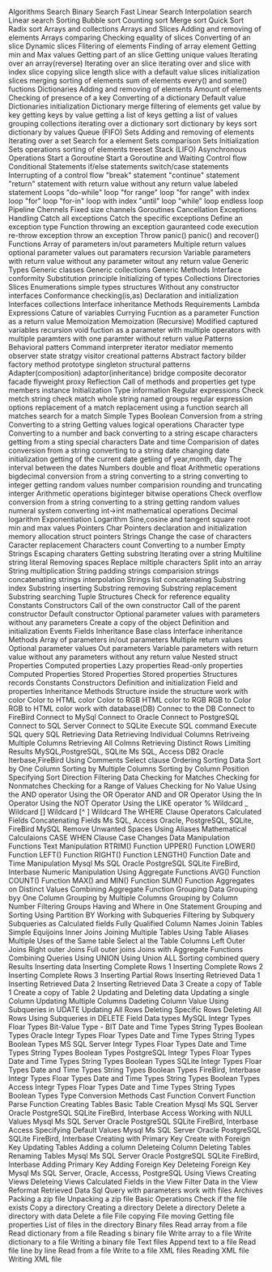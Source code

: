 Algorithms
  Search
    Binary Search
    Fast Linear Search
    Interpolation search
    Linear search
  Sorting
    Bubble sort
    Counting sort
    Merge sort
    Quick Sort
    Radix sort
Arrays and collections
  Arrays and Slices
    Adding and removing of elements
    Arrays comparing
    Checking equality of slices
    Converting of an slice
    Dynamic slices
    Flitering of elements
    Finding of array element
    Getting min and Max values
    Getting part of an slice
    Getting unique values
    Iterating over an array(reverse)
    Iterating over an slice
    iterating over and slice with index
    slice copying
    slice length
    slice with a default value
    slices initialization
    slices merging
    sorting of elements
    sum of elements
    every() and some() fuctions
  Dictionaries
    Adding and removing of elements
    Amount of elements
    Checking of presence of a key
    Converting of a dictionary
    Default value
    Dictionaries initialization
    Dictionary merge
    filtering of elements
    get value by key
    getting keys by value
    getting a list of keys
    getting a list of values
    grouping collections
    iterating over a dictionary
    sort dictionary by keys
    sort dictionary by values
  Queue<T> (FIFO)
  Sets
    Adding and removing of elements
    Iterating over a set
    Search for a element
    Sets comparison
    Sets Initialization
    Sets operations
    sorting of elements
    treeset
  Stack<T> (LIFO)
Asynchronous Operations
  Start a Goroutine
  Start a Goroutine and Waiting
Control flow
  Conditional Statements
    if/else statements
    switch/case statements
  Interrupting of a control flow
    "break" statement
    "continue" statement
    "return" statement
      with return value
      without any return value
    labeled statement
  Loops
    "do-while" loop
    "for range" loop
    "for range" with index loop
    "for" loop
    "for-in" loop with index
    "until" loop
    "while" loop
    endless loop
  Pipeline
    Chennels
    Fixed size channels
    Goroutines Cancellation
Exceptions Handling
  Catch all exceptions
  Catch the specific exceptions
  Define an exception type
  Function throwing an exception
  gauranteed code execution
  re-throw exception
  throw an exception
  Throw panic()
  panic() and recover()
Functions
  Array of parameters
  in/out parameters
  Multiple return values
  optional parameter values
  out paramaters
  recursion
  Variable parameters
  with return value
  without any parameter
  witout any return value
Generic Types
  Generic classes
  Generic collections
  Generic Methods
  Interface conformity
  Substitution principle
Initializing of types
  Collections
    Directories
    Slices
  Enumerations
  simple types
  structures
    Without any constructor
interfaces
  Conformance checking(is,as)
  Declaration and initialization
  Interfaces collections
  Interface inheritance
  Methods Requirements
Lambda Expressions
  Cature of variables
  Currying
  Fucntion as a parameter
  Function as a return value
  Memoization
  Memoization (Recursive)
  Modified captured variables
  recursion
  void fuction as a parameter
  with multiple operators
  with multiple paramters
  with one paramter
  without return value
Patterns
  Behavioral patters
    Command
    interpreter
    iterator
    mediator
    memento
    observer
    state
    stratgy
    visitor
  creational patterns
    Abstract factory
    bilder
    factory method
    prototype
    singleton
  structural patterns
    Adapter(composition)
    adaptor(inheritance)
    bridge
    composite
    decorator
    facade
    flyweight
    proxy
Reflection
  Call of methods and properties
  get type members
  instance Initialization
  Type information
Regular expressions
  Check metch string
  check match whole string
  named groups
  regular expression options
  replacement of a match
  replacement using a function
  search all matches
  search for a match
Simple Types
  Boolean
    Conversion from a string
    Converting to a string
    Getting values
    logical operations
  Character type
    Converting to a number and back
    converting to a string
    escape characters
    getting from a sting
    special characters
  Date and time
    Comparision of dates
    conversion from a string
    converting to a string
    date changing
    date initialization
    getting of the current date
    getiing of year,month, day
    The interval between the dates
  Numbers
    double and float
      Arithmetic operations
      bigdecimal
      conversion from a string
      converting to a string
      converting to integer
      getting random values
      number comparision
      rounding and truncating
    interger
      Arithmetic operations
      biginteger
      bitwise operations
      Check overflow
      conversion from a string
      converting to a string
      getting random values
      numeral system
      converting int->int
    mathematical operations
      Decimal logarithm
      Exponentiation
      Logarithm
      Sine,cosine and tangent
      square root
      min and max values
  Pointers
    Char Pointers
    declaration and initialization
    memory allocation
    struct pointers
  Strings
    Change the case of characters
    Caracter replacement
    Characters count
    Converting to a number
    Empty Strings
    Escaping charaters
    Getting substring
    Iterating over a string
    Multiline string literal
    Removing spaces
    Replace miltiple characters
    Split into an array
    String multiplication
    String padding
    strings comparision
    strings concatenating
    strings interpolation
    Strings list concatenating
    Substring index
    Substring inserting
    Substring removing
    Substring replacement
    Substring searching
  Tuple
Structures
  Check for reference equality
  Constants
  Constructors
    Call of the own constructor
    Call of the parent constructor
    Default constructor
    Optional parameter values
    with parameters
    without any parameters
  Create a copy of the object
  Definition and initialization
  Events
  Fields
  Inheritance
    Base class
    Interface inheritance
  Methods
    Array of parameters
    in/out parameters
    Multiple return values
    Optional parameter values
    Out parameters
    Variable parameters
    with return value
    without any parameters
    without any return value
  Nested struct
  Properties
    Computed properties
    Lazy properties
    Read-only properties
      Computed Properties
      Stored Properties
    Stored properties
Structures records
  Constants
  Constructors
  Definition and initialization
  Field and properties
  Inheritance
  Methods
  Structure inside the structure
work with color
  Color to HTML color
  Color to RGB
  HTML color to RGB
  RGB to Color
  RGB to HTML color
work with database(DB)
  Connec to the DB
    Connect to FireBird
    Connect to MySql
    Connect to Oracle
    Connect to PostgreSQL
    Connect to SQL Server
    Connect to SQLite
  Execute SQL command
  Execute SQL query
  SQL
    Retrieving Data
      Retrieving Individual Columns
      Retriveing Multiple Columns
      Retrieving All Colmns
      Retrieving Distinct Rows
      Limiting Results
        MySQL,PostgreSQL, SQLite
        Ms SQL, Access
        DB2
        Oracle
        Iterbase,FireBird
      Using Comments
      Select clause Ordering
    Sorting Data
      Sort by One Column
      Sorting by Multiple Columns
      Sorting by Column Position
      Specifying Sort Direction
    Filtering Data
      Checking for Matches
      Checking for Nonmatches
      Checking for a Range of Values
      Checking for No Value
      Using the AND operator
      Using the OR Operator
      AND and OR Operator
      Using the In Operator
      Using the NOT Operator
      Using the LIKE operator
        % Wildcard
        _ Wildcard
        [] Wildcard
        [^ ] Wildcard
      The WHERE Clause Operators
    Calculated Fields
      Concatenating Fields
        Ms SQL, Access
        Oracle, PostgreSQL, SQLite, FireBird
        MySQL
      Remove Unwanted Spaces
      Using Aliases
      Mathematical Calculaions
      CASE WHEN Clause
      Case Changes
    Data Manipulation Functions
      Text Manipulation
        RTRIM() Function
        UPPER() Function
        LOWER() Function
        LEFT() Function
        RIGHT() Function
        LENGTH() Function
      Date and Time Manipulation
        Mysql
        Ms SQL
        Oracle
        PostgreSQL
        SQLite
        FireBird, Interbase
      Numeric Manipulation
      Using Aggregate Functions
        AVG() Function
        COUNT() Function
        MAX() and MIN() Function
        SUM() Function
        Aggregates on Distinct Values
        Combining Aggregate Function
    Grouping Data
      Grouping byy One Column
      Grouping by Multiple Columns
      Grouping by Column Number
      Filtering Groups
      Having and Where in One Statement
      Grouping and Sorting
      Using Partition BY
    Working with Subqueries
      Filtering by Subquery
      Subqueries as Calculated fields
      Fully Qualified Column Names
    Joinin Tables
      Simple Equijoins
      Inner Joins
      Joining Multiple Tables
      Using Table Aliases
      Multiple Uses of the Same table
      Select al the Table Columns
      Left Outer Joins
      Right outer Joins
      Full outer joins
      Joins with Aggregate Functions
    Combining Queries
      Using UNION
      Using Union ALL
      Sorting combined query Results
    Inserting data
      Inserting Complete Rows 1
      Inserting Complete Rows 2
      Inserting Complete Rows 3
      Inserting Partial Rows
      Inserting Retrieved Data 1
      Inserting Retrieved Data 2
      Inserting Retrieved Data 3
      Create a copy of Table 1
      Create a copy of Table 2
    Updating and Deleting data
      Updating a single Column
      Updating Multiple Columns
      Dadeting Column Value
      Using Subqueries in UDATE
      Updating All Rows
      Deleting Specific Rows
      Deleting All Rows
      Using Subqueries in DELETE
    Field Data types
      MySQL
        Integr Types
        Floar Types
        Bit-Value Type - BIT
        Date and Time Types
        String Types
        Boolean Types
      Oracle
        Integr Types
        Floar Types
        Date and Time Types
        String Types
        Boolean Types
      MS SQL Server
        Integr Types
        Floar Types
        Date and Time Types
        String Types
        Boolean Types
      PostgreSQL
        Integr Types
        Floar Types
        Date and Time Types
        String Types
        Boolean Types
      SQLite
        Integr Types
        Floar Types
        Date and Time Types
        String Types
        Boolean Types
      FireBird, Interbase
        Integr Types
        Floar Types
        Date and Time Types
        String Types
        Boolean Types
      Access
        Integr Types
        Floar Types
        Date and Time Types
        String Types
        Boolean Types
      Type Conversion Methods
        Cast Function
        Convert Function
        Parse Function
    Creating Tables
      Basic Table Creation
        Mysql
        Ms SQL Server
        Oracle
        PostgreSQL
        SQLite
        FireBird, Interbase
        Access
      Working with NULL Values
        Mysql
        Ms SQL Server
        Oracle
        PostgreSQL
        SQLite
        FireBird, Interbase
        Access
      Specifying Default Values
        Mysql
        Ms SQL Server
        Oracle
        PostgreSQL
        SQLite
        FireBird, Interbase
      Creating with Primary Key
      Create with Foreign Key
    Updating Tables
      Adding a column
      Deleteing Column
      Deleting Tables
      Renaming Tables
        Mysql
        Ms SQL Server
        Oracle
        PostgreSQL
        SQLite
        FireBird, Interbase
      Adding Primary Key
      Adding Foreign Key
      Deleteing Foreign Key
        Mysql
        Ms SQL Server, Oracle, Accesss, PostgreSQL
    Using Views
      Creating Views
      Deleteing Views
      Calculated Fields in the View
      Filter Data in the View
      Reformat Retrieved Data
  Sql Query with parameters
work with files
  Archives
    Packing a zip file
    Unpacking a zip file
  Basic Operations
    Check if the file exists
    Copy a directory
    Creating a directory
    Delete a directory
    Delete a directory with data
    Delete a file
    File copying
    File moving
    Getting file properties
    List of files in the directory
  Binary files
    Read array from a file
    Read dictionary from a file
    Reading s binary file
    Write array to a file
    Write dictionary to a file
    Writing a binary file
  Text files
    Append text to a file
    Read file line by line
    Read from a file
    Write to a file
  XML files
    Reading XML file
    Writing XML file
















